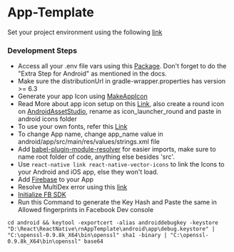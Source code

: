 # App-Template

Set your project environment using the following [link](https://reactnative.dev/docs/environment-setup)

### Development Steps

-   Access all your .env file vars using this [Package](https://github.com/luggit/react-native-config/). Don't forget to do the "Extra Step for Android" as mentioned in the docs.
-   Make sure the distributionUrl in gradle-wrapper.properties has version >= 6.3
-   Generate your app Icon using [MakeAppIcon](https://makeappicon.com/)
-   Read More about app icon setup on this [Link](https://aboutreact.com/react-native-change-app-icon/), also create a round icon on [AndroidAssetStudio](https://romannurik.github.io/AndroidAssetStudio/), rename as icon_launcher_round and paste in android icons folder
-   To use your own fonts, refer this [Link](https://medium.com/better-programming/using-custom-fonts-in-react-native-2019-289099609837)
-   To change App name, change app_name value in android/app/src/main/res/values/strings.xml file
-   Add [babel-plugin-module-resolver](https://www.npmjs.com/package/babel-plugin-module-resolver) for easier imports, make sure to name root folder of code, anything else besides 'src'.
-   Use `react-native link react-native-vector-icons` to link the Icons to your Android and iOS app, else they won't load.
-   Add [Firebase](https://rnfirebase.io/) to your App
-   Resolve MultiDex error using this [link](https://developer.android.com/studio/build/multidex)
-   [Initialize FB SDK](https://stackoverflow.com/questions/30213369/facebook-sdk-has-not-been-initialized-facebooksdk-sdkinitialize)
-   Run this Command to generate the Key Hash and Paste the same in Allowed fingerprints in Facebook Dev console

```
cd android && keytool -exportcert -alias androiddebugkey -keystore "D:\React\ReactNative\rnAppTemplate\android\app\debug.keystore" | "C:\openssl-0.9.8k_X64\bin\openssl" sha1 -binary | "C:\openssl-0.9.8k_X64\bin\openssl" base64
```
